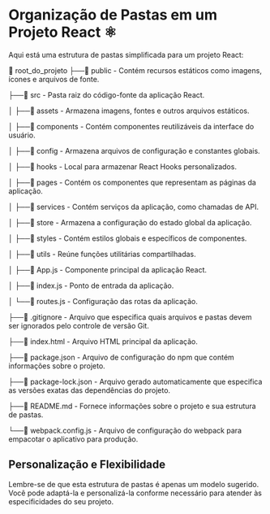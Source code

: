 # Organização de Pastas em um Projeto React ⚛️

Aqui está uma estrutura de pastas simplificada para um projeto React:

📁 root_do_projeto
├──📁 public - Contém recursos estáticos como imagens, ícones e arquivos de fonte.

├──📁 src - Pasta raiz do código-fonte da aplicação React.

│   ├──📁 assets - Armazena imagens, fontes e outros arquivos estáticos.

│   ├──📁 components - Contém componentes reutilizáveis da interface do usuário.

│   ├──📁 config - Armazena arquivos de configuração e constantes globais.

│   ├──📁 hooks - Local para armazenar React Hooks personalizados.

│   ├──📁 pages - Contém os componentes que representam as páginas da aplicação.

│   ├──📁 services - Contém serviços da aplicação, como chamadas de API.

│   ├──📁 store - Armazena a configuração do estado global da aplicação.

│   ├──📁 styles - Contém estilos globais e específicos de componentes.

│   ├──📁 utils - Reúne funções utilitárias compartilhadas.

│   ├──📄 App.js - Componente principal da aplicação React.

│   ├──📄 index.js - Ponto de entrada da aplicação.

│   └──📄 routes.js - Configuração das rotas da aplicação.

├──📄 .gitignore - Arquivo que especifica quais arquivos e pastas devem ser ignorados pelo controle de versão Git.

├──📄 index.html - Arquivo HTML principal da aplicação.

├──📄 package.json - Arquivo de configuração do npm que contém informações sobre o projeto.

├──📄 package-lock.json - Arquivo gerado automaticamente que especifica as versões exatas das dependências do projeto.

├──📄 README.md - Fornece informações sobre o projeto e sua estrutura de pastas.

└──📄 webpack.config.js - Arquivo de configuração do webpack para empacotar o aplicativo para produção.

## Personalização e Flexibilidade

Lembre-se de que esta estrutura de pastas é apenas um modelo sugerido. Você pode adaptá-la e personalizá-la conforme necessário para atender às especificidades do seu projeto.
